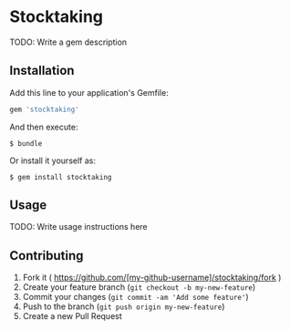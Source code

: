 # Stocktaking

TODO: Write a gem description

## Installation

Add this line to your application's Gemfile:

```ruby
gem 'stocktaking'
```

And then execute:

    $ bundle

Or install it yourself as:

    $ gem install stocktaking

## Usage

TODO: Write usage instructions here

## Contributing

1. Fork it ( https://github.com/[my-github-username]/stocktaking/fork )
2. Create your feature branch (`git checkout -b my-new-feature`)
3. Commit your changes (`git commit -am 'Add some feature'`)
4. Push to the branch (`git push origin my-new-feature`)
5. Create a new Pull Request
